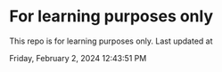 # For learning purposes only
This repo is for learning purposes only.
Last updated at

Friday, February 2, 2024 12:43:51 PM

